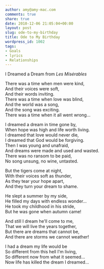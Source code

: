 ```yaml
---
author: amy@amy-mac.com
comments: true
share: true
date: 2010-12-06 21:05:04+00:00
layout: post
slug: ode-to-my-birthday
title: Ode to My Birthday
wordpress_id: 1002
tags:
- Goals
- lyrics
- Relationships
---
```


I Dreamed a Dream from _Les Misérables_

There was a time when men were kind,<br>
And their voices were soft,<br>
And their words inviting.<br>
There was a time when love was blind,<br>
And the world was a song,<br>
And the song was exciting.<br>
There was a time when it all went wrong...

I dreamed a dream in time gone by,<br>
When hope was high and life worth living.<br>
I dreamed that love would never die,<br>
I dreamed that God would be forgiving.<br>
Then I was young and unafraid,<br>
And dreams were made and used and wasted.<br>
There was no ransom to be paid,<br>
No song unsung, no wine, untasted.<br>

But the tigers come at night,<br>
With their voices soft as thunder,<br>
As they tear your hope apart,<br>
And they turn your dream to shame.

He slept a summer by my side,<br>
He filled my days with endless wonder...<br>
He took my childhood in his stride,<br>
But he was gone when autumn came!<br>

And still I dream he'll come to me,<br>
That we will live the years together,<br>
But there are dreams that cannot be,<br>
And there are storms we cannot weather!<br>

I had a dream my life would be<br>
So different from this hell I'm living,<br>
So different now from what it seemed...<br>
Now life has killed the dream I dreamed...<br>
